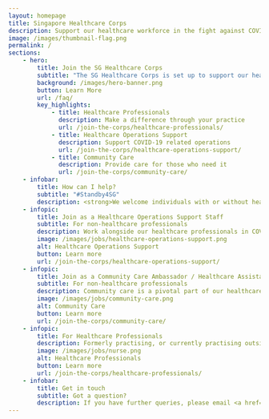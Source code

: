 ```yaml
---
layout: homepage
title: Singapore Healthcare Corps
description: Support our healthcare workforce in the fight against COVID-19. We are calling for former and current healthcare professionals to be on standby, and join us when we need additional support.
image: /images/thumbnail-flag.png
permalink: /
sections:
    - hero:
        title: Join the SG Healthcare Corps
        subtitle: "The SG Healthcare Corps is set up to support our healthcare workforce in the fight against COVID-19. We are calling for former and current healthcare professionals to be on standby, and welcome non-healthcare professionals to provide additional support in COVID-19 operations and community care."
        background: /images/hero-banner.png
        button: Learn More
        url: /faq/
        key_highlights:
            - title: Healthcare Professionals
              description: Make a difference through your practice
              url: /join-the-corps/healthcare-professionals/
            - title: Healthcare Operations Support
              description: Support COVID-19 related operations
              url: /join-the-corps/healthcare-operations-support/
            - title: Community Care
              description: Provide care for those who need it
              url: /join-the-corps/community-care/
    - infobar:
        title: How can I help?
        subtitle: "#Standby4SG"
        description: <strong>We welcome individuals with or without healthcare experience to support our healthcare professionals in COVID-19 related operations and in community care.</strong><br/> All individuals shortlisted for deployment will be provided training. Post-training, you may be matched to work or volunteer opportunities in operations support or in community care.
    - infopic:
        title: Join as a Healthcare Operations Support Staff
        subtitle: For non-healthcare professionals
        description: Work alongside our healthcare professionals in COVID-19 related operations.
        image: /images/jobs/healthcare-operations-support.png
        alt: Healthcare Operations Support
        button: Learn more
        url: /join-the-corps/healthcare-operations-support/
    - infopic:
        title: Join as a Community Care Ambassador / Healthcare Assistant
        subtitle: For non-healthcare professionals
        description: Community care is a pivotal part of our healthcare system, and covers a range of care settings such as nursing homes, senior care centres, community hospitals, and hospices.
        image: /images/jobs/community-care.png
        alt: Community Care
        button: Learn more
        url: /join-the-corps/community-care/
    - infopic:
        title: For Healthcare Professionals
        description: Formerly practising, or currently practising outside of public healthcare? Your support amidst these challenging times will make a difference not just to patients, but to the wider healthcare community.
        image: /images/jobs/nurse.png
        alt: Healthcare Professionals
        button: Learn more
        url: /join-the-corps/healthcare-professionals/
    - infobar:
        title: Get in touch
        subtitle: Got a question?
        description: If you have further queries, please email <a href="mailto:shc@moh.gov.sg">shc@moh.gov.sg</a>.<br/> If you wish to submit a change request to a past submission, please fill up <a href="https://go.gov.sg/shc-change">this form</a>.
---
```

